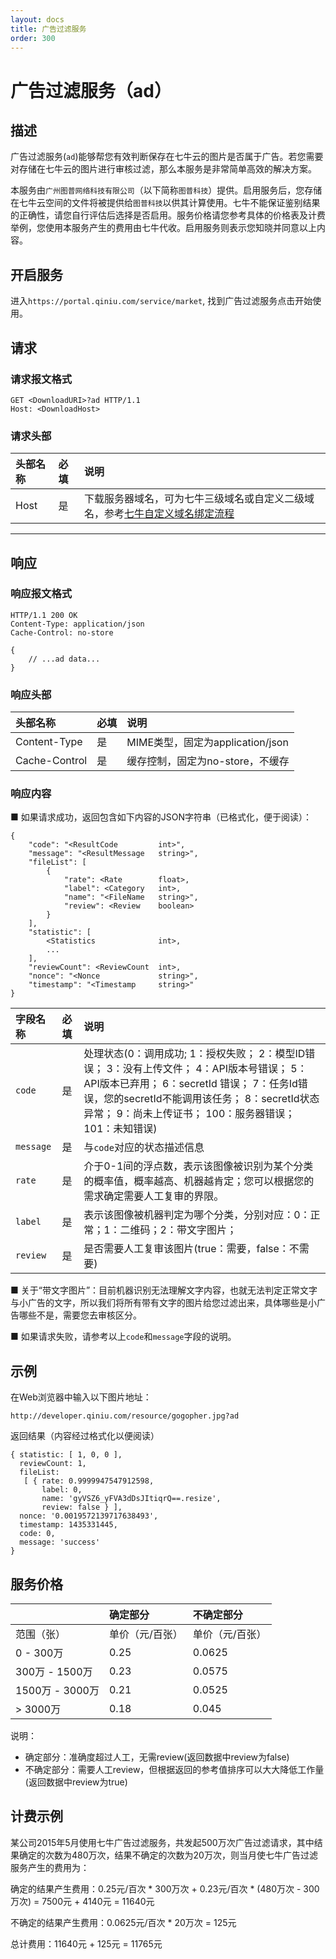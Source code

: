 ```yaml
---
layout: docs
title: 广告过滤服务
order: 300
---
```


<a id="ad"></a>
# 广告过滤服务（ad）

<a id="ad-description"></a>
## 描述

广告过滤服务(`ad`)能够帮您有效判断保存在七牛云的图片是否属于广告。若您需要对存储在七牛云的图片进行审核过滤，那么本服务是非常简单高效的解决方案。

本服务由`广州图普网络科技有限公司`（以下简称`图普科技`）提供。启用服务后，您存储在七牛云空间的文件将被提供给`图普科技`以供其计算使用。七牛不能保证鉴别结果的正确性，请您自行评估后选择是否启用。服务价格请您参考具体的价格表及计费举例，您使用本服务产生的费用由七牛代收。启用服务则表示您知晓并同意以上内容。

<a id="ad-open"></a>
## 开启服务

进入`https://portal.qiniu.com/service/market`, 找到广告过滤服务点击开始使用。

<a id="ad-request"></a>
## 请求

<a id="ad-request-syntax"></a>
### 请求报文格式

```
GET <DownloadURI>?ad HTTP/1.1
Host: <DownloadHost>
```

<a id="ad-request-header"></a>
### 请求头部

头部名称         | 必填 | 说明
:------------- | :--- | :------------------------------------------
Host           | 是   | 下载服务器域名，可为七牛三级域名或自定义二级域名，参考[七牛自定义域名绑定流程](http://kb.qiniu.com/53a48154 "域名绑定")

---

<a id="ad-response"></a>
## 响应

<a id="ad-response-syntax"></a>
### 响应报文格式

```
HTTP/1.1 200 OK
Content-Type: application/json
Cache-Control: no-store

{
    // ...ad data...
}
```

<a id="ad-response-header"></a>
### 响应头部

头部名称       | 必填 | 说明
:------------- | :--- | :------------------------------------------
Content-Type   | 是   | MIME类型，固定为application/json
Cache-Control  | 是   | 缓存控制，固定为no-store，不缓存

<a id="ad-response-content"></a>
### 响应内容

■ 如果请求成功，返回包含如下内容的JSON字符串（已格式化，便于阅读）：  

```
{
    "code": "<ResultCode         int>",
    "message": "<ResultMessage   string>",
    "fileList": [
        {
            "rate": <Rate        float>,
            "label": <Category   int>,
            "name": "<FileName   string>",
            "review": <Review    boolean>
        }
    ],
    "statistic": [
        <Statistics              int>,
        ...
    ],
    "reviewCount": <ReviewCount  int>,
    "nonce": "<Nonce             string>",
    "timestamp": "<Timestamp     string>"
}
```

字段名称        | 必填 | 说明                              
:------------ | :--- | :--------------------------------------------------------------------
`code`        | 是   | 处理状态(0：调用成功; 1：授权失败； 2：模型ID错误； 3：没有上传文件； 4：API版本号错误； 5：API版本已弃用； 6：secretId 错误； 7：任务Id错误，您的secretId不能调用该任务； 8：secretId状态异常； 9：尚未上传证书； 100：服务器错误； 101：未知错误)
`message`     | 是   | 与`code`对应的状态描述信息
`rate`        | 是   | 介于0-1间的浮点数，表示该图像被识别为某个分类的概率值，概率越高、机器越肯定；您可以根据您的需求确定需要人工复审的界限。
`label`       | 是   | 表示该图像被机器判定为哪个分类，分别对应：0：正常；1：二维码；2：带文字图片；
`review`      | 是   | 是否需要人工复审该图片(true：需要，false：不需要)

■ 关于“带文字图片”：目前机器识别无法理解文字内容，也就无法判定正常文字与小广告的文字，所以我们将所有带有文字的图片给您过滤出来，具体哪些是小广告哪些不是，需要您去审核区分。

■ 如果请求失败，请参考以上`code`和`message`字段的说明。

<a id="ad-samples"></a>
## 示例

在Web浏览器中输入以下图片地址：  

```
http://developer.qiniu.com/resource/gogopher.jpg?ad
```

返回结果（内容经过格式化以便阅读）  

```
{ statistic: [ 1, 0, 0 ],
  reviewCount: 1,
  fileList:
   [ { rate: 0.9999947547912598,
       label: 0,
       name: 'gyVSZ6_yFVA3dDsJItiqrQ==.resize',
       review: false } ],
  nonce: '0.0019572139717638493',
  timestamp: 1435331445,
  code: 0,
  message: 'success'
}
```

<a id="ad-price"></a>
## 服务价格

|                 | 确定部分      | 不确定部分       |
:---------------- | :------------ | :------------ |
|      范围（张）   | 单价（元/百张） | 单价（元/百张）  |
| 0 - 300万        |     0.25     |    0.0625     |
| 300万 - 1500万   |     0.23     |   0.0575       |
| 1500万 - 3000万  |     0.21     |    0.0525      |
| > 3000万         |     0.18     |    0.045      |

说明：

 * 确定部分：准确度超过人工，无需review(返回数据中review为false)
 * 不确定部分：需要人工review，但根据返回的参考值排序可以大大降低工作量(返回数据中review为true)

<a id="ad-pirce-example"></a>
## 计费示例

某公司2015年5月使用七牛广告过滤服务，共发起500万次广告过滤请求，其中结果确定的次数为480万次，结果不确定的次数为20万次，则当月使七牛广告过滤服务产生的费用为：

确定的结果产生费用：0.25元/百次 * 300万次 + 0.23元/百次 * (480万次 - 300万次) = 7500元 + 4140元 = 11640元

不确定的结果产生费用：0.0625元/百次 * 20万次 = 125元

总计费用：11640元 + 125元 = 11765元
